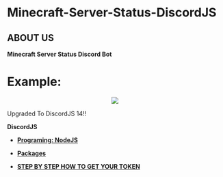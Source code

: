 # Minecraft-Server-Status-DiscordJS

## ABOUT US

**Minecraft Server Status Discord Bot**

<h1>Example:</h1>

<p align="center">
   <img src="https://media.discordapp.net/attachments/878122746918338630/1370194625490456596/image.png?ex=681e9caf&is=681d4b2f&hm=22be9861393f516d5b2a227db96737a1383f3acb04bc566821e86fb1ed07e586&=&format=webp&quality=lossless&width=658&height=318" />
</p>

<p>Upgraded To DiscordJS 14!!</p>

**DiscordJS**

- **[Programing: NodeJS](https://en.wikipedia.org/wiki/Node.js)** 
- **[Packages](https://github.com/Roomysteve12/Minecraft-Server-Status-DiscordJS/blob/main/package.json)**

- **[STEP BY STEP HOW TO GET YOUR TOKEN](https://github.com/Roomysteve12/Minecraft-Server-Status-DiscordJS/blob/main/readthis)**
